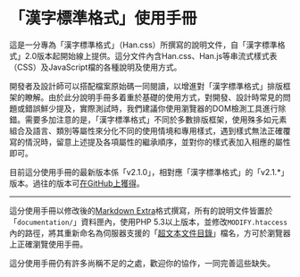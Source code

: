 

「漢字標準格式」使用手冊
======


這是一分專為「漢字標準格式」（Han.css）所撰寫的說明文件，自「漢字標準格式」2.0版本起開始線上提供。這分文件內含Han.css、Han.js等串流式樣式表（CSS）及JavaScript檔的各種說明及使用方式。

開發者及設計師可以搭配檔案原始碼一同閱讀，以增進對「漢字標準格式」排版框架的瞭解。由於此分說明手冊多着重於基礎的使用方式，對開發、設計時常見的問題或錯誤鮮少提及，實際測試時，我們建議你使用瀏覽器的DOM檢測工具進行除錯。需要多加注意的是，「漢字標準格式」不同於多數排版框架，使用殊多如元素組合及語言、類別等屬性來分化不同的使用情境和專用樣式，遇到樣式無法正確覆寫的情況時，留意上述提及各項屬性的繼承順序，並對你的樣式表加入相應的屬性即可。

目前這分使用手冊的最新版本係「v2.1.0」，相對應「漢字標準格式」的「v2.1.*」版本。過往的版本可[在GitHub上獲得][releases]。

[releases]: https://github.com/ethantw/Manual-of-Han/releases



***

這分使用手冊以修改後的[Markdown Extra]格式撰寫，所有的說明文件皆置於「`documentation/`」資料匣內，使用PHP 5.3以上版本，並修改`MODIFY.htaccess`內的路徑，將其重新命名為伺服器支援的「[超文本文件目錄][htaccess]」檔名，方可於瀏覽器上正確瀏覽使用手冊。

[Markdown Extra]: http://michelf.ca/projects/php-markdown/extra
[htaccess]: https://zh.wikipedia.org/wiki/.htaccess


這分使用手冊仍有許多尚稱不足的之處，歡迎你的協作，一同完善這些缺失。


















